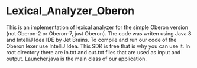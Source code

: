 # Lexical_Analyzer_Oberon
This is an implementation of lexical analyzer for the simple Oberon version (not Oberon-2 or Oberon-7, just Oberon).
The code was writen using Java 8 and IntelliJ Idea IDE by Jet Brains.
To compile and run our code of the Oberon lexer use IntelliJ Idea. This SDK is free that is why you can use it. In root directory there are in.txt and out.txt files that are used as input and output.
Launcher.java is the main class of our application.

